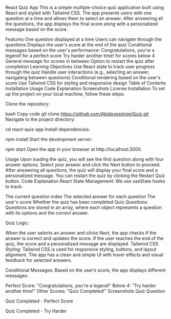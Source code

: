React Quiz App
This is a simple multiple-choice quiz application built using React and styled with Tailwind CSS. The app presents users with one question at a time and allows them to select an answer. After answering all the questions, the app displays the final score along with a personalized message based on the score.

Features
One question displayed at a time
Users can navigate through the questions
Displays the user's score at the end of the quiz
Conditional messages based on the user's performance:
Congratulations, you're a legend! for a perfect score
Try harder another time! for scores below 4
General message for scores in between
Option to restart the quiz after completion
Learning Objectives
Use React state to track user progress through the quiz
Handle user interactions (e.g., selecting an answer, navigating between questions)
Conditional rendering based on the user's score
Use Tailwind CSS for styling and responsive design
Table of Contents
Installation
Usage
Code Explanation
Screenshots
License
Installation
To set up the project on your local machine, follow these steps:

Clone the repository:

bash
Copy code
git clone https://github.com/Abidoyesimze/Quiz.git
Navigate to the project directory:

cd react-quiz-app
Install dependencies:


npm install
Start the development server:

npm start
Open the app in your browser at http://localhost:3000.

Usage
Upon loading the quiz, you will see the first question along with four answer options.
Select your answer and click the Next button to proceed.
After answering all questions, the quiz will display your final score and a personalized message.
You can restart the quiz by clicking the Restart Quiz button.
Code Explanation
React State Management: We use useState hooks to track:

The current question index
The selected answer for each question
The user's score
Whether the quiz has been completed
Quiz Questions: Questions are stored in an array, where each object represents a question with its options and the correct answer.

Quiz Logic:

When the user selects an answer and clicks Next, the app checks if the answer is correct and updates the score.
If the user reaches the end of the quiz, the score and a personalized message are displayed.
Tailwind CSS Styling: Tailwind CSS is used for responsive styling, buttons, and layout alignment. The app has a clean and simple UI with hover effects and visual feedback for selected answers.

Conditional Messages: Based on the user’s score, the app displays different messages:

Perfect Score: "Congratulations, you're a legend!"
Below 4: "Try harder another time!"
Other Scores: "Quiz Completed!"
Screenshots
Quiz Question

Quiz Completed - Perfect Score

Quiz Completed - Try Harder

